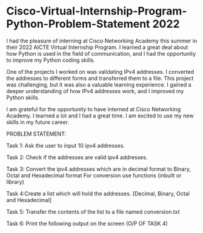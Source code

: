 # Cisco-Virtual-Internship-Program-Python-Problem-Statement 2022 


I had the pleasure of interning at Cisco Networking Academy this summer in their 2022 AICTE Virtual Internship Program. I learned a great deal about how Python is used in the field of communication, and I had the opportunity to improve my Python coding skills.

One of the projects I worked on was validating IPv4 addresses. I converted the addresses to different forms and transferred them to a file. This project was challenging, but it was also a valuable learning experience. I gained a deeper understanding of how IPv4 addresses work, and I improved my Python skills.

I am grateful for the opportunity to have interned at Cisco Networking Academy. I learned a lot and I had a great time. I am excited to use my new skills in my future career.

PROBLEM STATEMENT:

Task 1: Ask the user to input 10 ipv4 addresses.

Task 2: Check if the addresses are valid ipv4 addresses.

Task 3: Convert the ipv4 addresses which are in decimal format to Binary, Octal and Hexadecimal format For conversion use functions (inbuilt or library)

Task 4:Create a list which will hold the addresses. [Decimal, Binary, Octal and Hexadecimal]

Task 5: Transfer the contents of the list to a file named conversion.txt

Task 6: Print the following output on the screen (O/P OF TASK 4)
